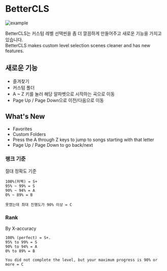 # BetterCLS

![example](https://github.com/FLOWERs-Modding/BetterCLS/blob/master/ex.gif?raw=true)    

BetterCLS는 커스텀 레벨 선택씬을 좀 더 깔끔하게 만들어주고 새로운 기능을 가지고 있습니다.   
BetterCLS makes custom level selection scenes cleaner and has new features.
   

## 새로운 기능
- 즐겨찾기
- 커스텀 폴더
- A ~ Z 키를 눌러 해당 알파벳으로 시작하는 곡으로 이동
- Page Up / Page Down으로 이전/다음으로 이동

## What's New
- Favorites
- Custom Folders
- Press the A through Z keys to jump to songs starting with that letter
- Page Up / Page Down to go back/next
    

### 랭크 기준
절대 정확도 기준
```
100%(퍼펙) = S+
95% ~ 99% = S
90% ~ 94% = A
0% ~ 89% = B

못깼는데 최대 진행도가 90% 이상 = C
```

### Rank
By X-accuracy
```
100% (perfect) = S+.
95% to 99% = S
90% to 94% = A
0% to 89% = B

You did not complete the level, but your maximum progress is 90% or more = C
```

